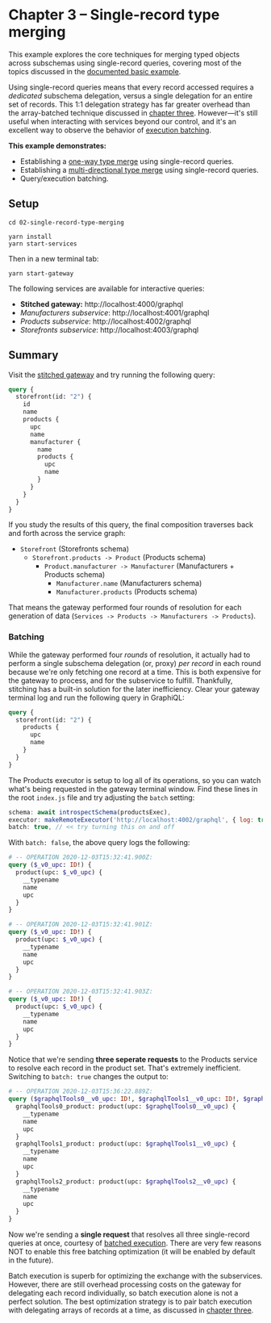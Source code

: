 # Chapter 3 – Single-record type merging

This example explores the core techniques for merging typed objects across subschemas using single-record queries, covering most of the topics discussed in the [documented basic example](https://www.graphql-tools.com/docs/stitch-type-merging#basic-example).

Using single-record queries means that every record accessed requires a _dedicated_ subschema delegation, versus a single delegation for an entire set of records. This 1:1 delegation strategy has far greater overhead than the array-batched technique discussed in [chapter three](../03-array-batched-type-merging). However&mdash;it's still useful when interacting with services beyond our control, and it's an excellent way to observe the behavior of [execution batching](https://github.com/gmac/schema-stitching-demos/wiki/Batching-Arrays-and-Queries#what-is-query-batching).

**This example demonstrates:**

- Establishing a [one-way type merge](https://www.graphql-tools.com/docs/stitch-type-merging#unidirectional-merges) using single-record queries.
- Establishing a [multi-directional type merge](https://www.graphql-tools.com/docs/stitch-type-merging#basic-example) using single-record queries.
- Query/execution batching.

## Setup

```shell
cd 02-single-record-type-merging

yarn install
yarn start-services
```

Then in a new terminal tab:

```shell
yarn start-gateway
```

The following services are available for interactive queries:

- **Stitched gateway:** http://localhost:4000/graphql
- _Manufacturers subservice_: http://localhost:4001/graphql
- _Products subservice_: http://localhost:4002/graphql
- _Storefronts subservice_: http://localhost:4003/graphql

## Summary

Visit the [stitched gateway](http://localhost:4000/graphql) and try running the following query:

```graphql
query {
  storefront(id: "2") {
    id
    name
    products {
      upc
      name
      manufacturer {
        name
        products {
          upc
          name
        }
      }
    }
  }
}
```

If you study the results of this query, the final composition traverses back and forth across the service graph:

- `Storefront` (Storefronts schema)
  - `Storefront.products -> Product` (Products schema)
    - `Product.manufacturer -> Manufacturer` (Manufacturers + Products schema)
      - `Manufacturer.name` (Manufacturers schema)
      - `Manufacturer.products` (Products schema)

That means the gateway performed four rounds of resolution for each generation of data (`Services -> Products -> Manufacturers -> Products`).

### Batching

While the gateway performed four _rounds_ of resolution, it actually had to perform a single subschema delegation (or, proxy) _per record_ in each round because we're only fetching one record at a time. This is both expensive for the gateway to process, and for the subservice to fulfill. Thankfully, stitching has a built-in solution for the later inefficiency. Clear your gateway terminal log and run the following query in GraphiQL:

```graphql
query {
  storefront(id: "2") {
    products {
      upc
      name
    }
  }
}
```

The Products executor is setup to log all of its operations, so you can watch what's being requested in the gateway terminal window. Find these lines in the root `index.js` file and try adjusting the `batch` setting:

```js
schema: await introspectSchema(productsExec),
executor: makeRemoteExecutor('http://localhost:4002/graphql', { log: true }),
batch: true, // << try turning this on and off
```

With `batch: false`, the above query logs the following:

```graphql
# -- OPERATION 2020-12-03T15:32:41.900Z:
query ($_v0_upc: ID!) {
  product(upc: $_v0_upc) {
    __typename
    name
    upc
  }
}

# -- OPERATION 2020-12-03T15:32:41.901Z:
query ($_v0_upc: ID!) {
  product(upc: $_v0_upc) {
    __typename
    name
    upc
  }
}

# -- OPERATION 2020-12-03T15:32:41.903Z:
query ($_v0_upc: ID!) {
  product(upc: $_v0_upc) {
    __typename
    name
    upc
  }
}
```

Notice that we're sending **three seperate requests** to the Products service to resolve each record in the product set. That's extremely inefficient. Switching to `batch: true` changes the output to:

```graphql
# -- OPERATION 2020-12-03T15:36:22.889Z:
query ($graphqlTools0__v0_upc: ID!, $graphqlTools1__v0_upc: ID!, $graphqlTools2__v0_upc: ID!) {
  graphqlTools0_product: product(upc: $graphqlTools0__v0_upc) {
    __typename
    name
    upc
  }
  graphqlTools1_product: product(upc: $graphqlTools1__v0_upc) {
    __typename
    name
    upc
  }
  graphqlTools2_product: product(upc: $graphqlTools2__v0_upc) {
    __typename
    name
    upc
  }
}
```

Now we're sending a **single request** that resolves all three single-record queries at once, courtesy of [batched execution](https://github.com/gmac/schema-stitching-demos/wiki/Batching-Arrays-and-Queries#what-is-query-batching). There are very few reasons NOT to enable this free batching optimization (it will be enabled by default in the future).

Batch execution is superb for optimizing the exchange with the subservices. However, there are still overhead processing costs on the gateway for delegating each record individually, so batch execution alone is not a perfect solution. The best optimization strategy is to pair batch execution with delegating arrays of records at a time, as discussed in [chapter three](../03-array-batched-type-merging).
